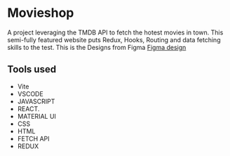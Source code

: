 # Movieshop
A project leveraging the TMDB API to fetch the hotest movies in town. This semi-fully featured website puts Redux, Hooks, Routing and data fetching skills to the test.
This is the Designs from Figma [Figma design](https://www.figma.com/file/tVfgoNfhYkQaUkh8LGqRab/MovieBox-(Community)?type=design&node-id=1220-324&mode=design&t=x7uQxkQ1VkIaxCbw-0)

## Tools used
- Vite
- VSCODE
- JAVASCRIPT
- REACT.
- MATERIAL UI
- CSS
- HTML
- FETCH API
- REDUX
